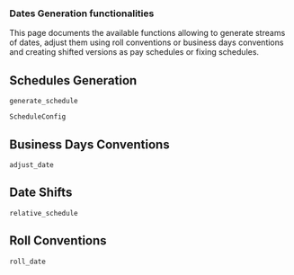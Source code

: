 ### Dates Generation functionalities

This page documents the available functions allowing to generate streams of dates, adjust them using roll conventions or business days conventions and creating shifted versions as pay schedules or fixing schedules.

## Schedules Generation
```@docs
generate_schedule
```

```@docs
ScheduleConfig
```

## Business Days Conventions
```@docs
adjust_date
```

## Date Shifts
```@docs
relative_schedule
```

## Roll Conventions
```@docs
roll_date
```